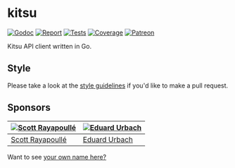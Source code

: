 # kitsu

[![Godoc][godoc-image]][godoc-url]
[![Report][report-image]][report-url]
[![Tests][tests-image]][tests-url]
[![Coverage][coverage-image]][coverage-url]
[![Patreon][patreon-image]][patreon-url]

Kitsu API client written in Go.

## Style

Please take a look at the [style guidelines](https://github.com/akyoto/quality/blob/master/STYLE.md) if you'd like to make a pull request.

## Sponsors

| [![Scott Rayapoullé](https://avatars3.githubusercontent.com/u/11772084?s=70&v=4)](https://github.com/soulcramer) | [![Eduard Urbach](https://avatars2.githubusercontent.com/u/438936?s=70&v=4)](https://twitter.com/eduardurbach) |
| --- | --- |
| [Scott Rayapoullé](https://github.com/soulcramer) | [Eduard Urbach](https://eduardurbach.com) |

Want to see [your own name here?](https://www.patreon.com/eduardurbach)

[godoc-image]: https://godoc.org/github.com/animenotifier/kitsu?status.svg
[godoc-url]: https://godoc.org/github.com/animenotifier/kitsu
[report-image]: https://goreportcard.com/badge/github.com/animenotifier/kitsu
[report-url]: https://goreportcard.com/report/github.com/animenotifier/kitsu
[tests-image]: https://cloud.drone.io/api/badges/animenotifier/kitsu/status.svg
[tests-url]: https://cloud.drone.io/animenotifier/kitsu
[coverage-image]: https://codecov.io/gh/animenotifier/kitsu/graph/badge.svg
[coverage-url]: https://codecov.io/gh/animenotifier/kitsu
[patreon-image]: https://img.shields.io/badge/patreon-donate-green.svg
[patreon-url]: https://www.patreon.com/eduardurbach
